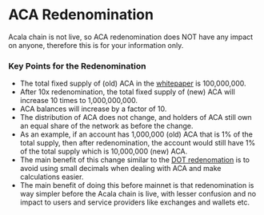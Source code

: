 # ACA Redenomination

Acala chain is not live, so ACA redenomination does NOT have any impact on anyone, therefore this is for your information only.

### Key Points for the Redenomination

* The total fixed supply of \(old\) ACA in the [whitepaper](https://github.com/AcalaNetwork/Acala-white-paper/blob/master/Acala_Token_Economy_Paper.pdf) is 100,000,000. 
* After 10x redenomination, the total fixed supply of \(new\) ACA will increase 10 times to 1,000,000,000. 
* ACA balances will increase by a factor of 10. 
* The distribution of ACA does not change, and holders of ACA still own an equal share of the network as before the change.
* As an example, if an account has 1,000,000 \(old\) ACA that is 1% of the total supply, then after redenomination, the account would still have 1% of the total supply which is 10,000,000 \(new\) ACA.
* The main benefit of this change similar to the [DOT redenomation](https://wiki.polkadot.network/docs/en/redenomination) is to avoid using small decimals when dealing with ACA and make calculations easier.
* The main benefit of doing this before mainnet is that redenomination is way simpler before the Acala chain is live, with lesser confusion and no impact to users and service providers like exchanges and wallets etc. 

